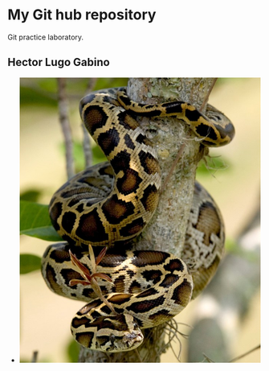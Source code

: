 # My Git hub repository

Git practice laboratory.

## Hector Lugo Gabino

- ![python](https://raw.githubusercontent.com/Hector-lg/git-lab/main/Burmesepythoncropped.jpg)
